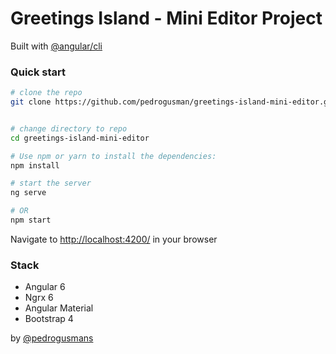 # Greetings Island - Mini Editor Project

Built with [@angular/cli](https://github.com/angular/angular-cli)

### Quick start

```bash
# clone the repo
git clone https://github.com/pedrogusman/greetings-island-mini-editor.git


# change directory to repo
cd greetings-island-mini-editor

# Use npm or yarn to install the dependencies:
npm install

# start the server
ng serve

# OR
npm start
```

Navigate to [http://localhost:4200/](http://localhost:4200/) in your browser


### Stack

* Angular 6
* Ngrx 6 
* Angular Material
* Bootstrap 4


by [@pedrogusmans](https://twitter.com/PedroGusmans)
